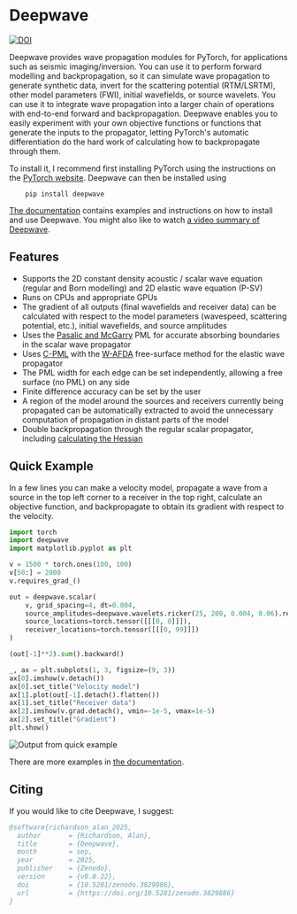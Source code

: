 # Deepwave

[![DOI](https://zenodo.org/badge/DOI/10.5281/zenodo.3829886.svg)](https://doi.org/10.5281/zenodo.3829886)

Deepwave provides wave propagation modules for PyTorch, for applications such as seismic imaging/inversion. You can use it to perform forward modelling and backpropagation, so it can simulate wave propagation to generate synthetic data, invert for the scattering potential (RTM/LSRTM), other model parameters (FWI), initial wavefields, or source wavelets. You can use it to integrate wave propagation into a larger chain of operations with end-to-end forward and backpropagation. Deepwave enables you to easily experiment with your own objective functions or functions that generate the inputs to the propagator, letting PyTorch's automatic differentiation do the hard work of calculating how to backpropagate through them.

To install it, I recommend first installing PyTorch using the instructions on the [PyTorch website](https://pytorch.org). Deepwave can then be installed using
```
    pip install deepwave
```

[The documentation](https://ausargeo.com/deepwave) contains examples and instructions on how to install and use Deepwave. You might also like to watch [a video summary of Deepwave](https://www.youtube.com/watch?v=rTVEV-EHl98).

## Features
- Supports the 2D constant density acoustic / scalar wave equation (regular and Born modelling) and 2D elastic wave equation (P-SV)
- Runs on CPUs and appropriate GPUs
- The gradient of all outputs (final wavefields and receiver data) can be calculated with respect to the model parameters (wavespeed, scattering potential, etc.), initial wavefields, and source amplitudes
- Uses the [Pasalic and McGarry](https://doi.org/10.1190/1.3513453) PML for accurate absorbing boundaries in the scalar wave propagator
- Uses [C-PML](https://doi.org/10.3970/cmes.2008.037.274) with the [W-AFDA](https://doi.org/10.1023/A:1019866422821) free-surface method for the elastic wave propagator
- The PML width for each edge can be set independently, allowing a free surface (no PML) on any side
- Finite difference accuracy can be set by the user
- A region of the model around the sources and receivers currently being propagated can be automatically extracted to avoid the unnecessary computation of propagation in distant parts of the model
- Double backpropagation through the regular scalar propagator, including [calculating the Hessian](https://ausargeo.com/deepwave/example_hessian)

## Quick Example
In a few lines you can make a velocity model, propagate a wave from a source in the top left corner to a receiver in the top right, calculate an objective function, and backpropagate to obtain its gradient with respect to the velocity.
```python
import torch
import deepwave
import matplotlib.pyplot as plt

v = 1500 * torch.ones(100, 100)
v[50:] = 2000
v.requires_grad_()

out = deepwave.scalar(
    v, grid_spacing=4, dt=0.004,
    source_amplitudes=deepwave.wavelets.ricker(25, 200, 0.004, 0.06).reshape(1, 1, -1),
    source_locations=torch.tensor([[[0, 0]]]),
    receiver_locations=torch.tensor([[[0, 99]]])
)

(out[-1]**2).sum().backward()

_, ax = plt.subplots(1, 3, figsize=(9, 3))
ax[0].imshow(v.detach())
ax[0].set_title("Velocity model")
ax[1].plot(out[-1].detach().flatten())
ax[1].set_title("Receiver data")
ax[2].imshow(v.grad.detach(), vmin=-1e-5, vmax=1e-5)
ax[2].set_title("Gradient")
plt.show()
```
![Output from quick example](quick_example.jpg)

There are more examples in [the documentation](https://ausargeo.com/deepwave).

## Citing

If you would like to cite Deepwave, I suggest:
```bibtex
@software{richardson_alan_2025,
  author       = {Richardson, Alan},
  title        = {Deepwave},
  month        = sep,
  year         = 2025,
  publisher    = {Zenodo},
  version      = {v0.0.22},
  doi          = {10.5281/zenodo.3829886},
  url          = {https://doi.org/10.5281/zenodo.3829886}
}
```
